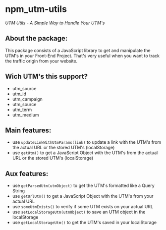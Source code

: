 # npm_utm-utils

*UTM Utils - A Simple Way to Handle Your UTM's*

## About the package:
This package consists of a JavaScript library to get and manipulate the UTM's in your Front-End Project. That's very useful when you want to track the traffic origin from your website.

## Wich UTM's this support?
- utm_source
- utm_id
- utm_campaign
- utm_source
- utm_term
- utm_medium

## Main features:
- use `updateLinkWithUtmParams(link)` to update a link with the UTM's from the actual URL or the stored UTM's (localStorage)
- use `getUtm()` to get a JavaScript Object with the UTM's from the actual URL or the stored UTM's (localStorage)

## Aux features:
- use `getParsedUtm(utmObject)` to get the UTM's formatted like a Query String
- use `getUrlUtm()` to get a JavaScript Object with the UTM's from your actual URL
- use `someUtmExists()` to verify if some UTM exists on your actual URL
- use `setLocalStorageUtm(utmObject)` to save an UTM object in the localStorage
- use `getLocalStorageUtm()` to get the UTM's saved in your localStorage
